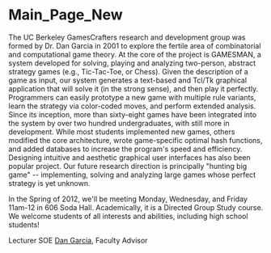 Main\_Page\_New
===============

The UC Berkeley GamesCrafters research and development group was formed by Dr. Dan Garcia in 2001 to explore the fertile area of combinatorial and computational game theory. At the core of the project is GAMESMAN, a system developed for solving, playing and analyzing two-person, abstract strategy games (e.g., Tic-Tac-Toe, or Chess). Given the description of a game as input, our system generates a text-based and Tcl/Tk graphical application that will solve it (in the strong sense), and then play it perfectly. Programmers can easily prototype a new game with multiple rule variants, learn the strategy via color-coded moves, and perform extended analysis. Since its inception, more than sixty-eight games have been integrated into the system by over two hundred undergraduates, with still more in development. While most students implemented new games, others modified the core architecture, wrote game-specific optimal hash functions, and added databases to increase the program's speed and efficiency. Designing intuitive and aesthetic graphical user interfaces has also been popular project. Our future research direction is principally "hunting big game" -- implementing, solving and analyzing large games whose perfect strategy is yet unknown.

In the Spring of 2012, we'll be meeting Monday, Wednesday, and Friday 11am-12 in 606 Soda Hall. Academically, it is a Directed Group Study course. We welcome students of all interests and abilities, including high school students!

Lecturer SOE [Dan Garcia](http://www.cs.berkeley.edu/~ddgarcia/), Faculty Advisor
